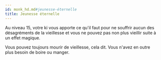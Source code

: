 ```yaml
---
id: monk_hd.md#jeunesse-éternelle
title: Jeunesse éternelle
---
```


Au niveau 15, votre ki vous apporte ce qu'il faut pour ne souffrir aucun des désagréments de la vieillesse et vous ne pouvez pas non plus vieillir suite à un effet magique.

Vous pouvez toujours mourir de vieillesse, cela dit. Vous n'avez en outre plus besoin de boire ou manger.

